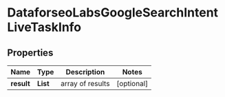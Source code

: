 # DataforseoLabsGoogleSearchIntentLiveTaskInfo


## Properties

| Name | Type | Description | Notes |
|------------ | ------------- | ------------- | -------------|
**result** | **List<DataforseoLabsGoogleSearchIntentLiveResultInfo>** | array of results |[optional]|